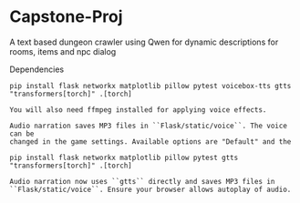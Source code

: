 # Capstone-Proj

A text based dungeon crawler using Qwen for dynamic descriptions for rooms, items and npc dialog

Dependencies

```
pip install flask networkx matplotlib pillow pytest voicebox-tts gtts "transformers[torch]" .[torch]

You will also need ffmpeg installed for applying voice effects.

Audio narration saves MP3 files in ``Flask/static/voice``. The voice can be
changed in the game settings. Available options are "Default" and the

pip install flask networkx matplotlib pillow pytest gtts "transformers[torch]" .[torch]

Audio narration now uses ``gtts`` directly and saves MP3 files in
``Flask/static/voice``. Ensure your browser allows autoplay of audio.
